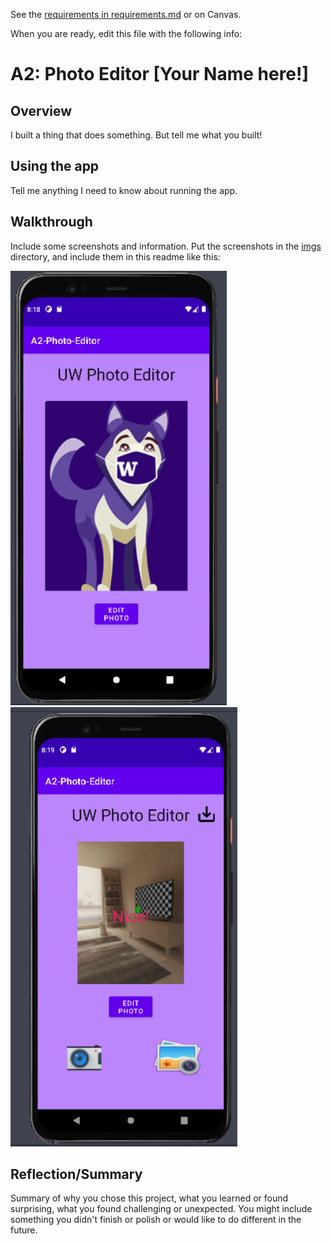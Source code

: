 See the [requirements in requirements.md](requirements.md) or on Canvas. 

When you are ready, edit this file with the following info: 

# A2: Photo Editor \[Your Name here!\]

## Overview

I built a thing that does something. But tell me what you built! 

## Using the app 

Tell me anything I need to know about running the app. 

## Walkthrough

Include some screenshots and information. Put the screenshots in the [imgs](imgs) directory, and include them in this readme like this: 

![Sample Screenshot](imgs/11.png?raw=tru)
![Sample Screenshot](imgs/22.png?raw=tru)


## Reflection/Summary

Summary of why you chose this project, what you learned or found surprising, what you found challenging or unexpected. You might include something you didn't finish or polish or would like to do different in the future. 


